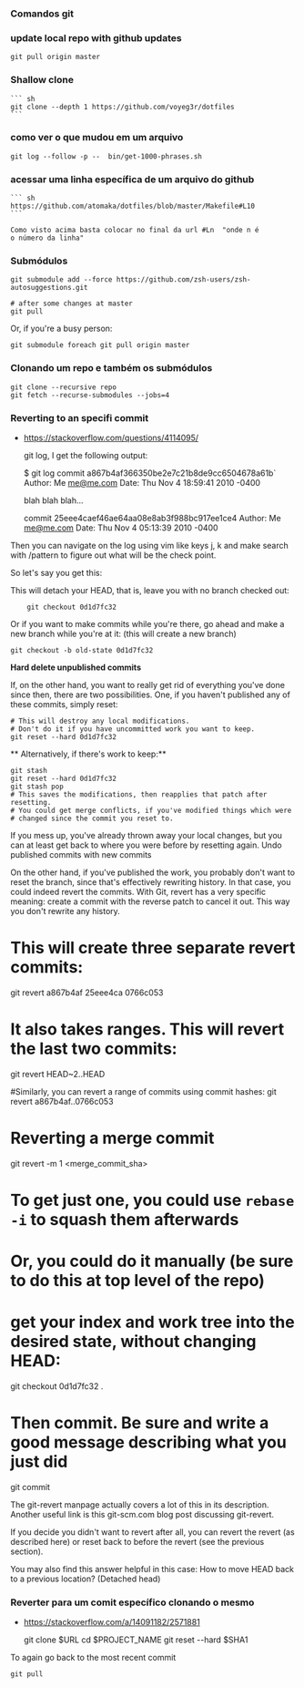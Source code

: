
### Comandos git

### update local repo with github updates

    git pull origin master

### Shallow clone

    ``` sh
    git clone --depth 1 https://github.com/voyeg3r/dotfiles
    ```

### como ver o que mudou em um arquivo

    git log --follow -p --  bin/get-1000-phrases.sh

### acessar uma linha específica de um arquivo do github

    ``` sh
    https://github.com/atomaka/dotfiles/blob/master/Makefile#L10
    ```

    Como visto acima basta colocar no final da url #Ln  "onde n é
    o número da linha"

### Submódulos

    git submodule add --force https://github.com/zsh-users/zsh-autosuggestions.git

    # after some changes at master
    git pull


Or, if you're a busy person:

    git submodule foreach git pull origin master

### Clonando um repo e também os submódulos

    git clone --recursive repo
    git fetch --recurse-submodules --jobs=4

### Reverting to an specifi commit
+ https://stackoverflow.com/questions/4114095/

    git log, I get the following output:

    $ git log
    commit a867b4af366350be2e7c21b8de9cc6504678a61b`
    Author: Me <me@me.com>
    Date:   Thu Nov 4 18:59:41 2010 -0400

    blah blah blah...

    commit 25eee4caef46ae64aa08e8ab3f988bc917ee1ce4
    Author: Me <me@me.com>
    Date:   Thu Nov 4 05:13:39 2010 -0400

Then you can navigate on the log using vim like keys
j, k and make search with /pattern<enter> to figure out
what will be the check point.

So let's say you get this:

This will detach your HEAD, that is, leave you with no branch checked out:

        git checkout 0d1d7fc32

Or if you want to make commits while you're there, go ahead and make a new
branch while you're at it:  (this will create a new branch)

    git checkout -b old-state 0d1d7fc32

**Hard delete unpublished commits**

If, on the other hand, you want to really get rid of everything you've done
since then, there are two possibilities. One, if you haven't published any of
these commits, simply reset:

    # This will destroy any local modifications.
    # Don't do it if you have uncommitted work you want to keep.
    git reset --hard 0d1d7fc32

** Alternatively, if there's work to keep:**

    git stash
    git reset --hard 0d1d7fc32
    git stash pop
    # This saves the modifications, then reapplies that patch after resetting.
    # You could get merge conflicts, if you've modified things which were
    # changed since the commit you reset to.

If you mess up, you've already thrown away your local changes, but you can at
least get back to where you were before by resetting again.  Undo published
commits with new commits

On the other hand, if you've published the work, you probably don't want to reset the branch, since that's effectively rewriting history. In that case, you could indeed revert the commits. With Git, revert has a very specific meaning: create a commit with the reverse patch to cancel it out. This way you don't rewrite any history.

# This will create three separate revert commits:
git revert a867b4af 25eee4ca 0766c053

# It also takes ranges. This will revert the last two commits:
git revert HEAD~2..HEAD

#Similarly, you can revert a range of commits using commit hashes:
git revert a867b4af..0766c053

# Reverting a merge commit
git revert -m 1 <merge_commit_sha>

# To get just one, you could use `rebase -i` to squash them afterwards
# Or, you could do it manually (be sure to do this at top level of the repo)
# get your index and work tree into the desired state, without changing HEAD:
git checkout 0d1d7fc32 .

# Then commit. Be sure and write a good message describing what you just did
git commit

The git-revert manpage actually covers a lot of this in its description. Another useful link is this git-scm.com blog post discussing git-revert.

If you decide you didn't want to revert after all, you can revert the revert (as described here) or reset back to before the revert (see the previous section).

You may also find this answer helpful in this case:
How to move HEAD back to a previous location? (Detached head)


### Reverter para um comit específico clonando o mesmo
+ https://stackoverflow.com/a/14091182/2571881

    git clone $URL
    cd $PROJECT_NAME
    git reset --hard $SHA1

To again go back to the most recent commit

    git pull



